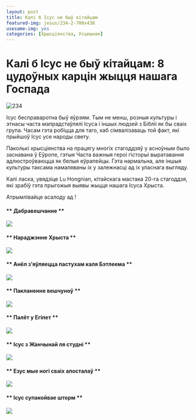 ```yaml
---
layout: post
title: Калі б Ісус не быў кітайцам
featured-img: jesus/234-2-700x438
usesame-img: yes
categories: [Хрысціянства, Усцешнае]
---
```



# Калі б Ісус не быў кітайцам: 8 цудоўных карцін жыцця нашага Госпада



![](/ublozie/assets/img/posts/jesus/234-2-700x438.jpg "234")


Ісус бесправаротна быў яўрэям. Тым не менш, розныя культуры і этнасы часта мапрадстаўлялі Ісуса і іншых людзей з Бібліі як бы сваіх
група. Часам гэта робіцца для таго, каб сімвалізаваць той факт, які прыйшоў Ісус
усе народы свету.

Паколькі хрысціянства на працягу многіх стагоддзяў у асноўным было заснавана ў Еўропе, гэтыя
Часта важныя героі гісторыі выратавання адлюстроўваюцца як
белыя еўрапейцы. Гэта нармальна, але іншыя культуры таксама намаляваны
іх у залежнасці ад іх уласнага выгляду.

Калі ласка, увядзіце Lu Hongnian, кітайскага мастака 20-га стагоддзя, які зрабіў гэта
прыгожыя выявы жыцця нашага Ісуса Хрыста.

Атрымлівайце асалоду ад \!


#### ** Дабравешчанне **

![](/ublozie/assets/img/posts/jesus/2.jpg)


#### ** Нараджэнне Хрыста **

![](/ublozie/assets/img/posts/jesus/1-2.jpg)

#### ** Анёл з'яўляецца пастухам каля Бэтлеема **

![](/ublozie/assets/img/posts/jesus/3.jpg)

#### ** Пакланенне вешчуноў **

![](/ublozie/assets/img/posts/jesus/4.jpg)

#### ** Палёт у Егіпет **

![](/ublozie/assets/img/posts/jesus/5.jpg)

#### ** Ісус з Жанчынай ля студні **

![](/ublozie/assets/img/posts/jesus/6.jpg)

#### ** Езус мые ногі сваіх апосталаў **

![](/ublozie/assets/img/posts/jesus/7.jpg)

#### ** Ісус супакойвае шторм **

![](/ublozie/assets/img/posts/jesus/8.jpg)
